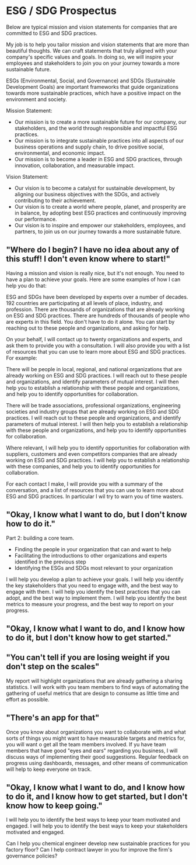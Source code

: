 # ESG / SDG Prospectus

Below are typical mission and vision statements for companies that are committed to ESG and SDG practices.

My job is to help you tailor mission and vision statements that are more than beautiful thoughts. We can craft statements that truly aligned with your company's specific values and goals. In doing so, we will inspire your employees and stakeholders to join you on your journey towards a more sustainable future.

 ESGs (Environmental, Social, and Governance) and SDGs (Sustainable Development Goals) are important frameworks that guide organizations towards more sustainable practices, which have a positive impact on the environment and society.

 Mission Statement:

* Our mission is to create a more sustainable future for our company, our stakeholders, and the world through responsible and impactful ESG practices.
* Our mission is to integrate sustainable practices into all aspects of our business operations and supply chain, to drive positive social, environmental, and economic impact.
* Our mission is to become a leader in ESG and SDG practices, through innovation, collaboration, and measurable impact.

 Vision Statement:

* Our vision is to become a catalyst for sustainable development, by aligning our business objectives with the SDGs, and actively contributing to their achievement.
* Our vision is to create a world where people, planet, and prosperity are in balance, by adopting best ESG practices and continuously improving our performance.
* Our vision is to inspire and empower our stakeholders, employees, and partners, to join us on our journey towards a more sustainable future.


## "Where do I begin? I have no idea about any of this stuff! I don't even know where to start!"

Having a mission and vision is really nice, but it's not enough. You need to have a plan to achieve your goals. Here are some examples of how I can help you do that:

ESG and SDGs have been developed by experts over a number of decades. 192 countries are participating at all levels of place, industry, and profession. There are thousands of organizations that are already working on ESG and SDG practices. There are hundreds of thousands of people who are experts in this field. You don't have to do it alone. You can start by reaching out to these people and organizations, and asking for help.

On your behalf, I will contact up to twenty organizations and experts, and ask them to provide you with a consultation. I will also provide you with a list of resources that you can use to learn more about ESG and SDG practices. For example:

There will be people in local, regional, and national organizations that are already working on ESG and SDG practices. I will reach out to these people and organizations, and identify parameters of mutual interest. I will then help you to establish a relationship with these people and organizations, and help you to identify opportunities for collaboration.

There will be trade associations, professional organizations, engineering societies and industry groups that are already working on ESG and SDG practices. I will reach out to these people and organizations, and identify parameters of mutual interest. I will then help you to establish a relationship with these people and organizations, and help you to identify opportunities for collaboration.

Where relevant, I will help you to identify opportunities for collaboration with suppliers, customers and even competitors companies that are already working on ESG and SDG practices. I will help you to establish a relationship with these companies, and help you to identify opportunities for collaboration.

For each contact I make, I will provide you with a summary of the conversation, and a list of resources that you can use to learn more about ESG and SDG practices. In particular I wil try to warn you of time wasters.


## "Okay, I know what I want to do, but I don't know how to do it."

Part 2: building a core team.

* Finding the people in your organization that can and want to help
* Facilitating the introductions to other organizations and experts identified in the previous step
* Identifying the ESGs and SDGs most relevant to your organization

I will help you develop a plan to achieve your goals. I will help you identify the key stakeholders that you need to engage with, and the best way to engage with them. I will help you identify the best practices that you can adopt, and the best way to implement them. I will help you identify the best metrics to measure your progress, and the best way to report on your progress.


## "Okay, I know what I want to do, and I know how to do it, but I don't know how to get started."


## "You can't tell if you are losing weight if you don't step on the scales"

My report will highlight organizations that are already gathering a sharing statistics. I will work with you team members to find ways of automating the gathering of useful metrics that are design to consume as little time and effort as possible.


## "There's an app for that"
Once you know about organizations you want to collaborate with and what sorts of things you might want to have measurable targets and metrics for, you will want o get all the team members involved. If yu have team members that have good "eyes and ears" regarding you business, I will discuss ways of implementing their good suggestions. Regular feedback on progress using dashboards, messages, and other means of communication will help to keep everyone on track.


## "Okay, I know what I want to do, and I know how to do it, and I know how to get started, but I don't know how to keep going."

I will help you to identify the best ways to keep your team motivated and engaged. I will help you to identify the best ways to keep your stakeholders motivated and engaged.

Can I help you chemical engineer develop new sustainable practices for you factory floor? Can I help contract lawyer in you for improve the firm's governance policies?

